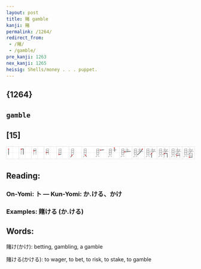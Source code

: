 ```yaml
---
layout: post
title: 賭 gamble
kanji: 賭
permalink: /1264/
redirect_from:
 - /賭/
 - /gamble/
pre_kanji: 1263
nex_kanji: 1265
heisig: Shells/money . . . puppet.
---
```


## {1264}

## `gamble`

## [15]

<div class="stroke"><img src="../images/E8B3AD.png" /></div>

## Reading:

### On-Yomi: ト &mdash; Kun-Yomi: か.ける、かけ

### Examples: 賭ける (か.ける)

## Words:

賭け(かけ): betting, gambling, a gamble

賭ける(かける): to wager, to bet, to risk, to stake, to gamble
